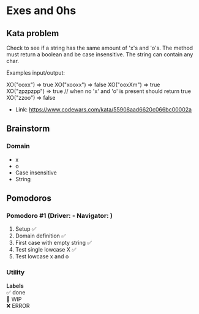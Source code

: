 # Exes and 0hs

## Kata problem

Check to see if a string has the same amount of 'x's and 'o's. The method must return a boolean and be case insensitive. The string can contain any char.

Examples input/output:

XO("ooxx") => true
XO("xooxx") => false
XO("ooxXm") => true
XO("zpzpzpp") => true // when no 'x' and 'o' is present should return true
XO("zzoo") => false

- Link: https://www.codewars.com/kata/55908aad6620c066bc00002a

## Brainstorm

### Domain

- x
- o
- Case insensitive
- String

## Pomodoros

### Pomodoro #1 (Driver: - Navigator: )

1. Setup ✅
2. Domain definition ✅
3. First case with empty string ✅
4. Test single lowcase X ✅
5. Test lowcase x and o

### Utility

**Labels**  
✅ done  
🚧 WIP  
❌ ERROR
